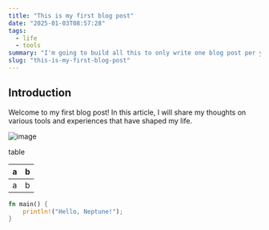 ```yaml
---
title: "This is my first blog post"
date: "2025-01-03T08:57:28"
tags:
  - life
  - tools
summary: "I'm going to build all this to only write one blog post per year and call it a day"
slug: "this-is-my-first-blog-post"
---
```


## Introduction

Welcome to my first blog post! In this article, I will share my thoughts on various tools and experiences that have shaped my life.

![image](https://i.namu.wiki/i/gWENhpNKtbAg58J9i2Be_JlHXRI-yEhZ0ANXs9f0jO8KIQCnet2qjweEhhosPn_bHkq_bdLBzV54nCzYci5Oj77xXWphUounaXGLhaQgohj05oMSOLAiLG4Pc8cS4qz62gNXyjXIqD42_bX9EV8YIw7_WWhqkb6R3g4_CXdubm4.webp)

table

| a   | b   |
| --- | --- |
| a   | b   |

```rs
fn main() {
    println!("Hello, Neptune!");
}
```
